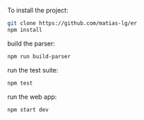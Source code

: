 To install the project:
```bash
git clone https://github.com/matias-lg/er
npm install
```
build the parser:
```bash
npm run build-parser
```
run the test suite:
```bash
npm test
```
run the web app:
```bash
npm start dev
```